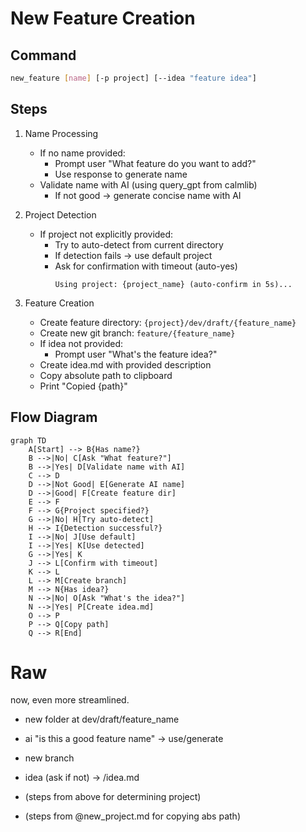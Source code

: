 # New Feature Creation

## Command
```bash
new_feature [name] [-p project] [--idea "feature idea"]
```

## Steps
1. Name Processing
   - If no name provided:
     - Prompt user "What feature do you want to add?"
     - Use response to generate name
   - Validate name with AI (using query_gpt from calmlib)
     - If not good -> generate concise name with AI

2. Project Detection
   - If project not explicitly provided:
     - Try to auto-detect from current directory
     - If detection fails -> use default project
     - Ask for confirmation with timeout (auto-yes)
       ```
       Using project: {project_name} (auto-confirm in 5s)...
       ```

3. Feature Creation
   - Create feature directory: `{project}/dev/draft/{feature_name}`
   - Create new git branch: `feature/{feature_name}`
   - If idea not provided:
     - Prompt user "What's the feature idea?"
   - Create idea.md with provided description
   - Copy absolute path to clipboard
   - Print "Copied {path}"

## Flow Diagram
```mermaid
graph TD
    A[Start] --> B{Has name?}
    B -->|No| C[Ask "What feature?"]
    B -->|Yes| D[Validate name with AI]
    C --> D
    D -->|Not Good| E[Generate AI name]
    D -->|Good| F[Create feature dir]
    E --> F
    F --> G{Project specified?}
    G -->|No| H[Try auto-detect]
    H --> I{Detection successful?}
    I -->|No| J[Use default]
    I -->|Yes| K[Use detected]
    G -->|Yes| K
    J --> L[Confirm with timeout]
    K --> L
    L --> M[Create branch]
    M --> N{Has idea?}
    N -->|No| O[Ask "What's the idea?"]
    N -->|Yes| P[Create idea.md]
    O --> P
    P --> Q[Copy path]
    Q --> R[End]
```

# Raw
now, even more streamlined.
- new folder at dev/draft/feature_name
- ai "is this a good feature name" -> use/generate
- new branch
- idea (ask if not) -> /idea.md

- (steps from above for determining project)
- (steps from @new_project.md for copying abs path)
